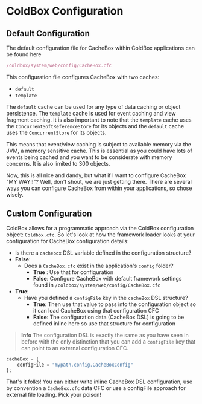 # ColdBox Configuration

## Default Configuration

The default configuration file for CacheBox within ColdBox applications can be found here

```javascript
/coldbox/system/web/config/CacheBox.cfc
```

This configuration file configures CacheBox with two caches:

* `default`
* `template`

The `default` cache can be used for any type of data caching or object persistence. The `template` cache is used for event caching and view fragment caching. It is also important to note that the `template` cache uses the `ConcurrentSoftReferenceStore` for its objects and the `default` cache uses the `ConcurrentStore` for its objects.

This means that event/view caching is subject to available memory via the JVM, a memory sensitive cache. This is essential as you could have lots of events being cached and you want to be considerate with memory concerns. It is also limited to 300 objects.

Now, this is all nice and dandy, but what if I want to configure CacheBox "MY WAY!!"? Well, don't shout, we are just getting there. There are several ways you can configure CacheBox from within your applications, so chose wisely.

## Custom Configuration

ColdBox allows for a programmatic approach via the ColdBox configuration object: `Coldbox.cfc`. So let's look at how the framework loader looks at your configuration for CacheBox configuration details:

* Is there a `cachebox` DSL variable defined in the configuration structure?
* **False**:
  * Does a `CacheBox.cfc` exist in the application's `config` folder?
    * **True** : Use that for configuration
    * **False**: Configure CacheBox with default framework settings found in `/coldbox/system/web/config/CacheBox.cfc`
* **True**:
  * Have you defined a `configFile` key in the `cacheBox` DSL structure?
    * **True**: Then use that value to pass into the configuration object so it can load CacheBox using that configuration CFC
    * **False**: The configuration data \(CacheBox DSL\) is going to be defined inline here so use that structure for configuration

> **Info** The configuration DSL is exactly the same as you have seen in before with the only distinction that you can add a `configFile` key that can point to an external configuration CFC.

```javascript
cacheBox = {
    configFile = "mypath.config.CacheBoxConfig"
};
```

That's it folks! You can either write inline CacheBox DSL configuration, use by convention a `CacheBox.cfc` data CFC or use a configFile approach for external file loading. Pick your poison!

